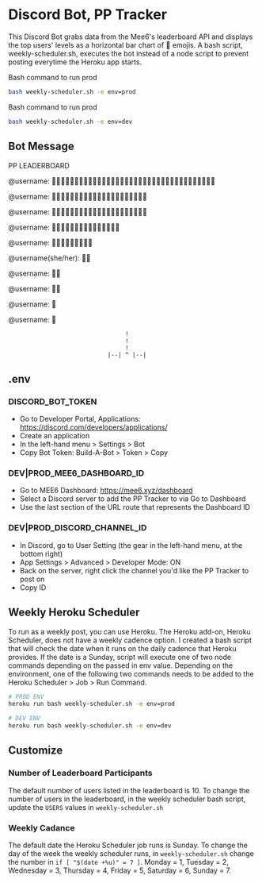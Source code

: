 # Discord Bot, PP Tracker

This Discord Bot grabs data from the Mee6's leaderboard API and displays the top users' levels as a horizontal bar chart of :space_invader: emojis.
A bash script, weekly-scheduler.sh, executes the bot instead of a node script to prevent posting everytime the Heroku app starts.

Bash command to run prod

```bash
bash weekly-scheduler.sh -e env=prod
```

Bash command to run prod

```bash
bash weekly-scheduler.sh -e env=dev
```

## Bot Message

PP LEADERBOARD

@username: :space_invader::space_invader::space_invader::space_invader::space_invader::space_invader::space_invader::space_invader::space_invader::space_invader::space_invader::space_invader::space_invader::space_invader::space_invader::space_invader::space_invader::space_invader::space_invader::space_invader::space_invader::space_invader::space_invader::space_invader::space_invader::space_invader::space_invader::space_invader::space_invader::space_invader::space_invader::space_invader::space_invader::space_invader::space_invader::space_invader:

@username: :space_invader::space_invader::space_invader::space_invader::space_invader::space_invader::space_invader::space_invader::space_invader::space_invader::space_invader::space_invader::space_invader::space_invader::space_invader::space_invader::space_invader::space_invader::space_invader::space_invader::space_invader:

@username: :space_invader::space_invader::space_invader::space_invader::space_invader::space_invader::space_invader::space_invader::space_invader::space_invader::space_invader::space_invader::space_invader::space_invader::space_invader::space_invader::space_invader::space_invader::space_invader::space_invader::space_invader:

@username: :space_invader::space_invader::space_invader::space_invader::space_invader::space_invader::space_invader::space_invader::space_invader::space_invader::space_invader::space_invader::space_invader::space_invader::space_invader:

@username: :space_invader::space_invader::space_invader::space_invader::space_invader::space_invader::space_invader::space_invader::space_invader:

@username(she/her): :space_invader::space_invader:

@username: :space_invader::space_invader:

@username: :space_invader::space_invader:

@username: :space_invader:

@username: :space_invader:


                                     !
                                     !
                                     !
                                |--| ^ |--|

## .env

### DISCORD_BOT_TOKEN

* Go to Developer Portal, Applications: <https://discord.com/developers/applications/>
* Create an application
* In the left-hand menu > Settings > Bot
* Copy Bot Token: Build-A-Bot > Token > Copy

### DEV|PROD_MEE6_DASHBOARD_ID

* Go to MEE6 Dashboard: <https://mee6.xyz/dashboard>
* Select a Discord server to add the PP Tracker to via Go to Dashboard
* Use the last section of the URL route that represents the Dashboard ID

### DEV|PROD_DISCORD_CHANNEL_ID

* In Discord, go to User Setting (the gear in the left-hand menu, at the bottom right)
* App Settings > Advanced > Developer Mode: ON
* Back on the server, right click the channel you'd like the PP Tracker to post on
* Copy ID

## Weekly Heroku Scheduler

To run as a weekly post, you can use Heroku. The Heroku add-on, Heroku Scheduler, does not have a weekly cadence option. I created a bash script that will check the date when it runs on the daily cadence that Heroku provides. If the date is a Sunday, script will execute one of two node commands depending on the passed in env value. Depending on the environment, one of the following two commands needs to be added to the Heroku Scheduler > Job > Run Command.

```bash
# PROD ENV
heroku run bash weekly-scheduler.sh -e env=prod

# DEV ENV
heroku run bash weekly-scheduler.sh -e env=dev
```

## Customize

### Number of Leaderboard Participants

The default number of users listed in the leaderboard is 10.
To change the number of users in the leaderboard, in the weekly scheduler bash script, update the `USERS` values in `weekly-scheduler.sh`

### Weekly Cadance

The default date the Heroku Scheduler job runs is Sunday.
To change the day of the week the weekly scheduler runs, in `weekly-scheduler.sh` change the number in `if [ "$(date +%u)" = 7 ]`. Monday = 1, Tuesday = 2, Wednesday = 3, Thursday = 4, Friday = 5, Saturday = 6, Sunday = 7.
